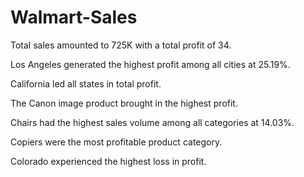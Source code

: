 # Walmart-Sales
Total sales amounted to 725K with a total profit of 34.

Los Angeles generated the highest profit among all cities at 25.19%.

California led all states in total profit.

The Canon image product brought in the highest profit.

Chairs had the highest sales volume among all categories at 14.03%.

Copiers were the most profitable product category.

Colorado experienced the highest loss in profit.
